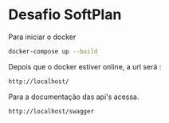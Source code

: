 # Desafio SoftPlan



Para iniciar o docker 
```sh
docker-compose up --build
```

Depois que o docker estiver online, a url será :

```sh
http://localhost/
```

Para a documentação das api's acessa.

```sh
http://localhost/swagger
```
